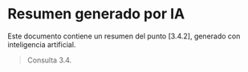 # Resumen generado por IA

Este documento contiene un resumen del punto [3.4.2], generado con inteligencia artificial.

> Consulta 3.4.
